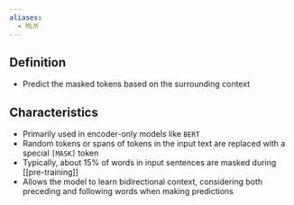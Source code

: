 ```yaml
---
aliases:
  - MLM
---
```


## Definition

- Predict the masked tokens based on the surrounding context

## Characteristics

- Primarily used in encoder-only models like `BERT`
- Random tokens or spans of tokens in the input text are replaced with a special `[MASK]` token
- Typically, about 15% of words in input sentences are masked during [[pre-training]]
- Allows the model to learn bidirectional context, considering both preceding and following words when making predictions
